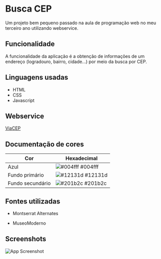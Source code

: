 # Busca CEP

Um projeto bem pequeno passado na aula de programação web no meu terceiro ano utilizando webservice.

## Funcionalidade

A funcionalidade da aplicação é a obtenção de informações de um endereço (logradouro, bairro, cidade...) por meio da busca por CEP.

## Linguagens usadas

- HTML
- CSS
- Javascript

## Webservice

[ViaCEP](https://viacep.com.br)

## Documentação de cores

| Cor              | Hexadecimal                                                      |
| ---------------- | ---------------------------------------------------------------- |
| Azul             | ![#004fff](https://via.placeholder.com/10/004fff?text=+) #004fff |
| Fundo primário   | ![#12131d](https://via.placeholder.com/10/12131d?text=+) #12131d |
| Fundo secundário | ![#201b2c](https://via.placeholder.com/10/201b2c?text=+) #201b2c |

## Fontes utilizadas

- Montserrat Alternates

- MuseoModerno

## Screenshots

![App Screenshot](https://private-user-images.githubusercontent.com/102840449/311388574-61bb9804-7828-4647-a57d-81319339da76.png?jwt=eyJhbGciOiJIUzI1NiIsInR5cCI6IkpXVCJ9.eyJpc3MiOiJnaXRodWIuY29tIiwiYXVkIjoicmF3LmdpdGh1YnVzZXJjb250ZW50LmNvbSIsImtleSI6ImtleTUiLCJleHAiOjE3MDk5MzkzNTEsIm5iZiI6MTcwOTkzOTA1MSwicGF0aCI6Ii8xMDI4NDA0NDkvMzExMzg4NTc0LTYxYmI5ODA0LTc4MjgtNDY0Ny1hNTdkLTgxMzE5MzM5ZGE3Ni5wbmc_WC1BbXotQWxnb3JpdGhtPUFXUzQtSE1BQy1TSEEyNTYmWC1BbXotQ3JlZGVudGlhbD1BS0lBVkNPRFlMU0E1M1BRSzRaQSUyRjIwMjQwMzA4JTJGdXMtZWFzdC0xJTJGczMlMkZhd3M0X3JlcXVlc3QmWC1BbXotRGF0ZT0yMDI0MDMwOFQyMzA0MTFaJlgtQW16LUV4cGlyZXM9MzAwJlgtQW16LVNpZ25hdHVyZT1lMjZkOTYyZjVjZWJhZTBlZGQ3ZGU4ODZmMWQ2ZjBhMDRiZDYxOTZjNDRlMzVkZDlkYWMxNDAxOGY2ZjU0NDgwJlgtQW16LVNpZ25lZEhlYWRlcnM9aG9zdCZhY3Rvcl9pZD0wJmtleV9pZD0wJnJlcG9faWQ9MCJ9.R1KEckCGO1hlIc8UgaToNSiT7G8Ux0xPxlI7QSMm-Lc)
